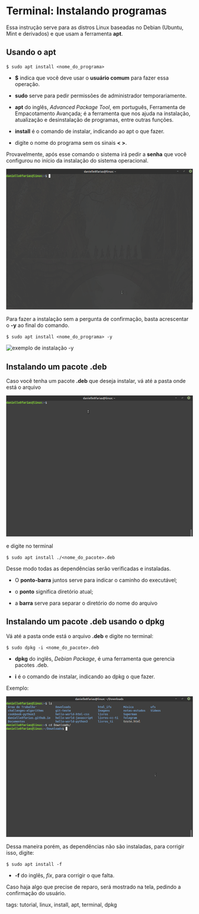 # Terminal: Instalando programas

Essa instrução serve para as distros Linux baseadas no Debian (Ubuntu, Mint e derivados) e que usam a ferramenta **apt**.


## Usando o apt

```
$ sudo apt install <nome_do_programa>
```

- **$** indica que você deve usar o **usuário comum** para fazer essa operação.

- **sudo** serve para pedir permissões de administrador temporariamente.

- **apt** do inglês, *Advanced Package Tool*, em português, Ferramenta de Empacotamento Avançada; é a ferramenta que nos ajuda na instalação, atualização e desinstalação de programas, entre outras funções.

- **install** é o comando de instalar, indicando ao apt o que fazer.

- digite o nome do programa sem os sinais **< >**.

Provavelmente, após esse comando o sistema irá pedir a **senha** que você configurou no início da instalação do sistema operacional.

![exemplo de instalação](img/p0000-0.gif)

Para fazer a instalação sem a pergunta de confirmação, basta acrescentar o **-y** ao final do comando.

```
$ sudo apt install <nome_do_programa> -y
```

![exemplo de instalação -y](img/p0000-1.gif)


## Instalando um pacote .deb

Caso você tenha um pacote **.deb** que deseja instalar, vá até a pasta onde está o arquivo 

![ls cd](img/p0000-2.gif)

e digite no terminal

```
$ sudo apt install ./<nome_do_pacote>.deb
```

Desse modo todas as dependências serão verificadas e instaladas.

- O **ponto-barra** juntos serve para indicar o caminho do executável;

- o **ponto** significa diretório atual;

- a **barra** serve para separar o diretório do nome do arquivo


## Instalando um pacote .deb usando o dpkg

Vá até a pasta onde está o arquivo **.deb** e digite no terminal:

```
$ sudo dpkg -i <nome_do_pacote>.deb
```

- **dpkg** do inglês, *Debian Package*, é uma ferramenta que gerencia pacotes .deb.

- **i** é o comando de instalar, indicando ao dpkg o que fazer.

Exemplo:

![usando dpkg](img/p0000-3.gif)

Dessa maneira porém, as dependências não são instaladas, para corrigir isso, digite:

```
$ sudo apt install -f
```

- **-f** do inglês, *fix*, para corrigir o que falta.

Caso haja algo que precise de reparo, será mostrado na tela, pedindo a confirmação do usuário.

tags: tutorial, linux, install, apt, terminal, dpkg
